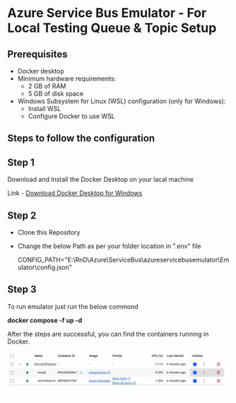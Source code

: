 # Azure Service Bus Emulator - For Local Testing Queue &amp; Topic Setup

## Prerequisites
- Docker desktop
- Minimum hardware requirements:
  - 2 GB of RAM
  - 5 GB of disk space
- Windows Subsystem for Linux (WSL) configuration (only for Windows):
  - Install WSL
  - Configure Docker to use WSL

## Steps to follow the configuration
## Step 1
Download and Install the Docker Desktop on your lacal machine

Link - 
[Download Docker Desktop for Windows](https://desktop.docker.com/win/main/amd64/Docker%20Desktop%20Installer.exe?utm_source=docker&utm_medium=webreferral&utm_campaign=docs-driven-download-win-amd64&_gl=1*rbtxyg*_gcl_au*MTU1MDkwMjU4Ny4xNzU3MDg3Nzkw*_ga*NjEzMTAxMDUuMTc1NzA4NzMzOQ..*_ga_XJWPQMJYHQ*czE3NTcwODczMzgkbzEkZzEkdDE3NTcwODc3ODkkajYwJGwwJGgw)

## Step 2

- Clone this Repository
- Change the below Path as per your folder location in ".env" file

  CONFIG_PATH="E:\\RnD\Azure\\ServiceBus\\azureservicebusemulator\\Emulator\\config.json" 


## Step 3
To run emulator just run the below commond

**docker compose -f <PathToDockerComposeFile> up -d**

After the steps are successful, you can find the containers running in Docker.

![Container](container.JPG)
